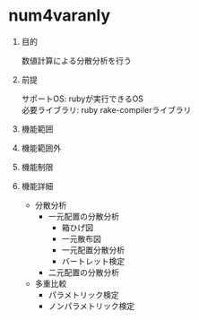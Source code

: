 num4varanly
===========
1. 目的

    数値計算による分散分析を行う

1. 前提

   サポートOS: rubyが実行できるOS  
   必要ライブラリ:  ruby rake-compilerライブラリ  

1. 機能範囲

1. 機能範囲外

1. 機能制限

1. 機能詳細
   * 分散分析
     * 一元配置の分散分析
       - 箱ひげ図
       - 一元散布図
       - 一元配置分散分析
       - バートレット検定
     * 二元配置の分散分析
   * 多重比較
     - パラメトリック検定
     - ノンパラメトリック検定




